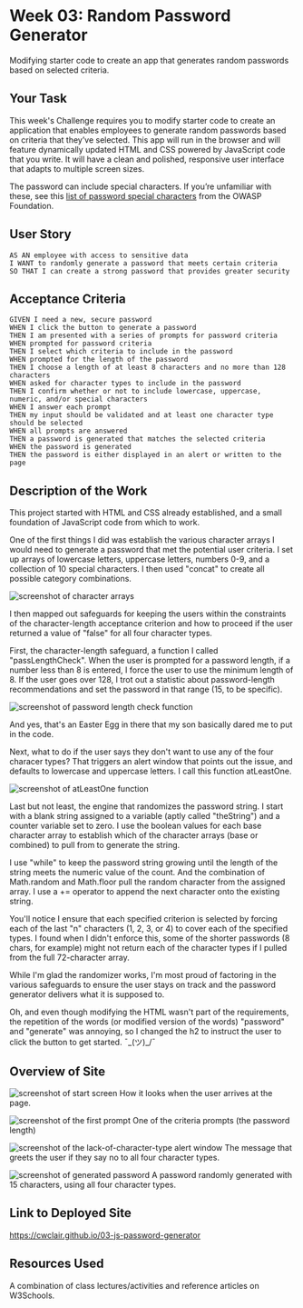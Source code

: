 # Week 03: Random Password Generator
Modifying starter code to create an app that generates random passwords based on selected criteria.

## Your Task

This week's Challenge requires you to modify starter code to create an application that enables employees to generate random passwords based on criteria that they’ve selected. This app will run in the browser and will feature dynamically updated HTML and CSS powered by JavaScript code that you write. It will have a clean and polished, responsive user interface that adapts to multiple screen sizes.

The password can include special characters. If you’re unfamiliar with these, see this [list of password special characters](https://www.owasp.org/index.php/Password_special_characters) from the OWASP Foundation.

## User Story

```
AS AN employee with access to sensitive data
I WANT to randomly generate a password that meets certain criteria
SO THAT I can create a strong password that provides greater security
```

## Acceptance Criteria

```
GIVEN I need a new, secure password
WHEN I click the button to generate a password
THEN I am presented with a series of prompts for password criteria
WHEN prompted for password criteria
THEN I select which criteria to include in the password
WHEN prompted for the length of the password
THEN I choose a length of at least 8 characters and no more than 128 characters
WHEN asked for character types to include in the password
THEN I confirm whether or not to include lowercase, uppercase, numeric, and/or special characters
WHEN I answer each prompt
THEN my input should be validated and at least one character type should be selected
WHEN all prompts are answered
THEN a password is generated that matches the selected criteria
WHEN the password is generated
THEN the password is either displayed in an alert or written to the page
```

## Description of the Work

This project started with HTML and CSS already established, and a small foundation of JavaScript code from which to work.

One of the first things I did was establish the various character arrays I would need to generate a password that met the potential user criteria. I set up arrays of lowercase letters, uppercase letters, numbers 0-9, and a collection of 10 special characters. I then used "concat" to create all possible category combinations.

![screenshot of character arrays](Assets/screenshots/character-sets.png)

I then mapped out safeguards for keeping the users within the constraints of the character-length acceptance criterion and how to proceed if the user returned a value of "false" for all four character types.

First, the character-length safeguard, a function I called "passLengthCheck". When the user is prompted for a password length, if a number less than 8 is entered, I force the user to use the minimum length of 8. If the user goes over 128, I trot out a statistic about password-length recommendations and set the password in that range (15, to be specific).

![screenshot of password length check function](Assets/screenshots/password-length-check.png)

And yes, that's an Easter Egg in there that my son basically dared me to put in the code. 

Next, what to do if the user says they don't want to use any of the four characer types? That triggers an alert window that points out the issue, and defaults to lowercase and uppercase letters. I call this function atLeastOne.

![screenshot of atLeastOne function](Assets/screenshots/at-least-one-type.png)

Last but not least, the engine that randomizes the password string. I start with a blank string assigned to a variable (aptly called "theString") and a counter variable set to zero. I use the boolean values for each base character array to establish which of the character arrays (base or combined) to pull from to generate the string. 

I use "while" to keep the password string growing until the length of the string meets the numeric value of the count. And the combination of Math.random and Math.floor pull the random character from the assigned array. I use a += operator to append the next character onto the existing string. 

You'll notice I ensure that each specified criterion is selected by forcing each of the last "n" characters (1, 2, 3, or 4) to cover each of the specified types. I found when I didn't enforce this, some of the shorter passwords (8 chars, for example) might not return each of the character types if I pulled from the full 72-character array.

While I'm glad the randomizer works, I'm most proud of factoring in the various safeguards to ensure the user stays on track and the password generator delivers what it is supposed to.

Oh, and even though modifying the HTML wasn't part of the requirements, the repetition of the words (or modified version of the words) "password" and "generate" was annoying, so I changed the h2 to instruct the user to click the button to get started. ¯\_(ツ)_/¯

## Overview of Site

![screenshot of start screen](Assets/screenshots/pass-generator-start-screen.png)
How it looks when the user arrives at the page.


![screenshot of the first prompt](Assets/screenshots/pass-generator-string-length.png)
One of the criteria prompts (the password length)


![screenshot of the lack-of-character-type alert window](Assets/screenshots/pass-generator-alert-window.png)
The message that greets the user if they say no to all four character types.


![screenshot of generated password](Assets/screenshots/pass-generator-15char-pass.png)
A password randomly generated with 15 characters, using all four character types.

## Link to Deployed Site

https://cwclair.github.io/03-js-password-generator

## Resources Used

A combination of class lectures/activities and reference articles on W3Schools.